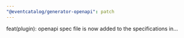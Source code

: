 ```yaml
---
"@eventcatalog/generator-openapi": patch
---
```


feat(plugin): openapi spec file is now added to the specifications in…

